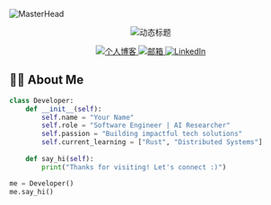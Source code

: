 <!-- 动态横幅（建议替换为您的专属banner） -->
![MasterHead](https://github-profile-banner-generator.vercel.app/api?text=Welcome+to+My+Universe&theme=radial-gradient)

<!-- 打字动画效果 -->
<div align="center">
  <img src="https://readme-typing-svg.demolab.com?font=Fira+Code&weight=600&size=26&duration=4000&pause=1000&color=58A6FF&center=true&vCenter=true&width=600&height=80&lines=Hello+World!+I'm+YourName;Full-Stack+Developer%2C+AI+Explorer;Open+Source+Enthusiast" alt="动态标题" />
</div>

<!-- 社交徽章 -->
<p align="center">
  <a href="https://your.blog">
    <img src="https://img.shields.io/badge/🌐_Blog-FF5722?style=for-the-badge&logo=medium&logoColor=white" alt="个人博客">
  </a>
  <a href="mailto:your@email.com">
    <img src="https://img.shields.io/badge/📧_Email-EA4335?style=for-the-badge&logo=gmail&logoColor=white" alt="邮箱">
  </a>
  <a href="https://linkedin.com/in/yourprofile">
    <img src="https://img.shields.io/badge/LinkedIn-0A66C2?style=for-the-badge&logo=linkedin&logoColor=white" alt="LinkedIn">
  </a>
</p>

<!-- 关于我 -->
## 🧑‍🚀 About Me
```python
class Developer:
    def __init__(self):
        self.name = "Your Name"
        self.role = "Software Engineer | AI Researcher"
        self.passion = "Building impactful tech solutions"
        self.current_learning = ["Rust", "Distributed Systems"]
    
    def say_hi(self):
        print("Thanks for visiting! Let's connect :)")

me = Developer()
me.say_hi()
